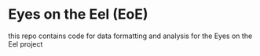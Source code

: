 # Eyes on the Eel (EoE)

this repo contains code for data formatting and analysis for the Eyes on the Eel project
